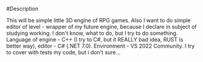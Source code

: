 #Description

This will be simple little 3D engine of RPG games. Also I want to do simple editor of level - wrapper of my future engine, because I declare in subject of studying working.
I don't know, what to do, but I try to do something.
Language of engine - C++ (I try to C#, but it REALLY bad idea, RUST is better way), editor - C# (.NET 7.0). Environment - VS 2022 Community.
I try to cover with tests my code, but i don't sure...
